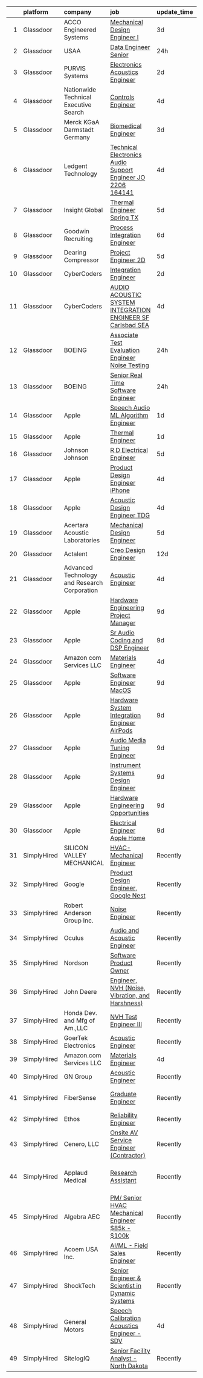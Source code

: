 

|    | platform    | company                                      | job                                                                                                                                                                                                                                                                                                                                                                                                                                                                                                                                                                                                                                                                                                                                                                                                                                                                                                                                                                                                                                                                                                                                                                                                                                                                                                                                                                                                                    | update_time   | location                   |
|---:|:------------|:---------------------------------------------|:-----------------------------------------------------------------------------------------------------------------------------------------------------------------------------------------------------------------------------------------------------------------------------------------------------------------------------------------------------------------------------------------------------------------------------------------------------------------------------------------------------------------------------------------------------------------------------------------------------------------------------------------------------------------------------------------------------------------------------------------------------------------------------------------------------------------------------------------------------------------------------------------------------------------------------------------------------------------------------------------------------------------------------------------------------------------------------------------------------------------------------------------------------------------------------------------------------------------------------------------------------------------------------------------------------------------------------------------------------------------------------------------------------------------------|:--------------|:---------------------------|
|  1 | Glassdoor   | ACCO Engineered Systems                      | [Mechanical Design Engineer I](https://www.glassdoor.com/partner/jobListing.htm?pos=130&ao=1136043&s=58&guid=000001815bdddcd2aac46b21ba8db046&src=GD_JOB_AD&t=SR&vt=w&cs=1_171045c7&cb=1655103675920&jobListingId=1007930323007&jrtk=3-0-1g5dtrn7lr170801-1g5dtrn83gsq6800-3828068974cf8d28-)                                                                                                                                                                                                                                                                                                                                                                                                                                                                                                                                                                                                                                                                                                                                                                                                                                                                                                                                                                                                                                                                                                                          | 3d            | San Leandro, CA            |
|  2 | Glassdoor   | USAA                                         | [Data Engineer Senior](https://www.glassdoor.com/partner/jobListing.htm?pos=106&ao=1110586&s=58&guid=000001815bdddcd2aac46b21ba8db046&src=GD_JOB_AD&t=SR&vt=w&cs=1_a99616d2&cb=1655103675916&jobListingId=1007934658066&cpc=14D5209370AEC984&jrtk=3-0-1g5dtrn7lr170801-1g5dtrn83gsq6800-a218c62d165d5b06--6NYlbfkN0CdTBpsLrhs4IwmIsoO0brdHaF9POTtXIeJjdlamKYQ_DT3Xi384CrTplWzHFzLngT0nfx6YD2vLZuuemAlTKidL9adM_e3ppG5M7yupaRhJ6GL8goUwiD-b9RgPdeF_O5vd1riUbRjM2oPF3nCf6NebeBIORb8suRwqlwH6KnBVyk6jReBQ5iApDfU3R1btRymfhLkAwLJWJUQgtNlc9zboKX3aF5DNNFgR5574TqBPA3umyrjyMy2uu_mTrUdwVzd7i63qyNgzF6OhAY7nkr2H1dbKnY1koQzGT34mWD_FUCRSb2GgYP3EZ0m41zwS4lwXUPtGFQHh51I9v7w6gpM7wNJeZ6CftLdaL3ItHMy1x6r4pG_gyn28eozm5tbsGn4eohHF0FaG1BmWTqO284f-7wslIE7ReG9ZKgTwHeUbget49I-KXoSkQCkChYV-Vk%3D)                                                                                                                                                                                                                                                                                                                                                                                                                                                                                                                                                                                                                               | 24h           | San Antonio, TX            |
|  3 | Glassdoor   | PURVIS Systems                               | [Electronics Acoustics Engineer](https://www.glassdoor.com/partner/jobListing.htm?pos=102&ao=1110586&s=58&guid=000001815bdddcd2aac46b21ba8db046&src=GD_JOB_AD&t=SR&vt=w&ea=1&cs=1_5f24a3ef&cb=1655103675915&jobListingId=1007931850463&cpc=D2877CE1419C0D99&jrtk=3-0-1g5dtrn7lr170801-1g5dtrn83gsq6800-4e39bed1e22fc1f8--6NYlbfkN0B29fDBQTXtL7RKg4yuuAbR01X7SmyIGFZzmoD4nzcLdWrLEhpCAQl24OPSZdbuLNrQhvC36Z_7NrPI2mGba9Bz_P8jUcBSDVcbhayTJQW6n1CA6VQWwYT5PMQwp95seYxcV73OB0O7WbBqHsESb5m-6ImhfZ9COWoTGBJlxRko0Q3qeKPeWF7lYqpuVBg2inmwQ7ttPGoIg8yu28-SempiVoGuzuuyOJEWfBwwJlWzPQ0NbBRNVxbxvL2Ci6Iuq2CvXID-NFzZwQmGkmbMe-VGuIzmyalF2FWk1O68D81a8DOMCHywt8P58cn2znhxhhn4os0w_oOxZ4VeF2PxORf-dr6CWb1SLYWh5ug3A-9YznfoesbBjAkLiIYbiSZP0VFxOuxnksYVANuaMXyI0y2GGbq0uhDciQCmboum9cOKSoUcYodVhu4m8uPZPUC5XXkdcpf2BTmfgB3LtoB9FGhEdtw5m0Q2aJ3SVbEv3xAkugu1Y9y0JVxMtoaU8dK9ecq-eYpnb6OS3vrf0kdJJZoghmSC9AwcGh-ZzjNi5Wpgxw%3D%3D)                                                                                                                                                                                                                                                                                                                                                                                                                                                                                                  | 2d            | Bethesda, MD               |
|  4 | Glassdoor   | Nationwide Technical   Executive Search      | [Controls Engineer](https://www.glassdoor.com/partner/jobListing.htm?pos=126&ao=1110586&s=58&guid=000001815bdddcd2aac46b21ba8db046&src=GD_JOB_AD&t=SR&vt=w&ea=1&cs=1_3ae316d7&cb=1655103675920&jobListingId=1007927017755&cpc=9908D8D4413DBB8A&jrtk=3-0-1g5dtrn7lr170801-1g5dtrn83gsq6800-a3f4c1c644a7e2ed--6NYlbfkN0AJHhKVjlnA57e75JmwQyYztGGPqTPX8wFDTpIP1hytILvOhyFbeWd7wWbPlP4ajVliIh4ACmtGlnx5UTEvcXho77e6jhOqKQRlERI7tTQF1GjP3TQEFE7N3JbnGl-XARrIjVUDHkBwpv6bMpFEv0T4S16iL3hETl9ywzjFo7IZvhtIF6nr-TbcgiDMxJ1XOf1QGY-EzJEzAzMyshXQVnZvtrH-seV3vKDHzWEZYK-l_-WOZQVuDSiPdyarF0v01nEBUaq-aPAWFuWKBOpWoa9iNmmIPyUF6sK1E7GjaS45vQ9TfbxKZ0W5_S6HxbAgF-58OeH5POZYxww2d239f7SBTeIty0cz8RyUbr8qPvvOXESe0FFa7ylDd4wUo7xS7ujJIYmjIuLxF-lfKR6FvdcXi7CloKlAvHDlRHj5mDH68_Ea2Yzszh28rfot9xFvx7v2cUU9qRhhR-yzNv1N5KTyS07zIBjWdK6Gtrn85cj2s4S_tmu1lX8lNPpIbVACGcCocJd5oEFmWoQM8M28uXloUlrQYaj0DAjXuzEh8FUTXlGZIWBvXy-VnVyQPJ5Fego%3D)                                                                                                                                                                                                                                                                                                                                                                                                                                                                                             | 4d            | McCarran, NV               |
|  5 | Glassdoor   | Merck KGaA Darmstadt Germany                 | [Biomedical Engineer](https://www.glassdoor.com/partner/jobListing.htm?pos=129&ao=1136043&s=58&guid=000001815bdddcd2aac46b21ba8db046&src=GD_JOB_AD&t=SR&vt=w&cs=1_7c0da1d1&cb=1655103675920&jobListingId=1007928292847&jrtk=3-0-1g5dtrn7lr170801-1g5dtrn83gsq6800-587f5e6d51aa7518-)                                                                                                                                                                                                                                                                                                                                                                                                                                                                                                                                                                                                                                                                                                                                                                                                                                                                                                                                                                                                                                                                                                                                   | 3d            | West Springfield, MA       |
|  6 | Glassdoor   | Ledgent Technology                           | [Technical Electronics Audio Support Engineer  JO 2206 164141 ](https://www.glassdoor.com/partner/jobListing.htm?pos=124&ao=1110586&s=58&guid=000001815bdddcd2aac46b21ba8db046&src=GD_JOB_AD&t=SR&vt=w&cs=1_3ed537d3&cb=1655103675919&jobListingId=1007926138461&cpc=B076152010A3B66C&jrtk=3-0-1g5dtrn7lr170801-1g5dtrn83gsq6800-5746adba1f036272--6NYlbfkN0BhfrGGbcblirJ0_oD-V1jJ9SBvie1turFDKTAe6KCgNxcglQf_GDNs19Mxti6n_Srme7lI_GnoYEG7B_cetxCtFYk_WcDPEkmNW6fhBuqldATdzeMCQnsdG8Clk3zAgvaR8IfVBy29colwqcaGu155MNzHyM-EkVCjHwM9uHBSP4tqJqPCHMW1M_A1OlmZfSIyozbiROSuFvXhKUGcowDUvyQk4ofYWUxCtBRRln9_H0YJT3sXbEMqYD0xjAfB4EWVya1K_5I9x3aI6C0qXVVp7fllLHxcT6ReIkGiJzXtTiEIaRWMg69YCUq6qK_qDHoqPKThY4n37L72NmuHzToPf5u2a_04Ai3wI4V2IcXTu1y7_5qZXpbGpMM6A-7M0i2IZ9O1rpe5lqxYTuNtds3inrigztEIL0oGMUTait2SCHw2cSJ-ChmiuGGgxDneuDQuCGylY1u_XaB_qsbUxGDvJklQ0ZWZ9uFiiyGSXoiv7-Mi8kux-QPuT3GNGdU4eTqROwg3w4VFqhg4Eq106OLlarRIx5qYp5-KX0o4d5W7OB2wjL1zbrvM_E3ndRKU6c0l-PuyMuF__v_1sBhZOVB-6DQ_f1kn9gE6y_GfDkmCIn7kFnZCvQ-3JiPCe9ZVQjNcr5VOlAp1B1NKwiQh1MIrDV-QsXT9xgfQED43anOnvyIFWhTO4jhL)                                                                                                                                                                                                                                                                                                                                    | 4d            | Portland, OR               |
|  7 | Glassdoor   | Insight Global                               | [Thermal Engineer   Spring  TX](https://www.glassdoor.com/partner/jobListing.htm?pos=122&ao=1110586&s=58&guid=000001815bdddcd2aac46b21ba8db046&src=GD_JOB_AD&t=SR&vt=w&ea=1&cs=1_a92e7a7c&cb=1655103675919&jobListingId=1007923530801&cpc=F41FEAB56D215062&jrtk=3-0-1g5dtrn7lr170801-1g5dtrn83gsq6800-dbb4d581c1813093--6NYlbfkN0BKkHZu3wF05EeDimN_p6sYpKCMArvwa95YdH7UpkaBCoSUOkIYlUzfiGSLmYc7jy5qLvDiGrnL8zOuBcyPBq_PXmrNTDmy8W7BHE9WPad_oVUw0ze0dYbdQ6rfq29wKYHErfzo1QwiIhs-HEVxCqPyDyVxMxwckz2v7GwzpRK4wTozLsyzQtorBksm1w0LfWrMfKaFAzAypuWvvuBc9ghk2mMyz60c3_li62T90SLyoC9Wxr-1etRPntOPT3aPP3L5h50-eAxCErYQ7T53-d7PrZ6Co7BiRyzLDxQFbCL54G7RB_4gqQRd6CK8Ko8hWlOCvJ6qmYXi3XyolsXmNwNFWjrvkUvq40JMP4jqad51Wm_-yuI0uGCbbFPoFOa-niFxts8biJVzBIDk9DOMHketT5xM1fnUmdhihN5OMXMADVqcJg_07idQQJ1j7tBIIvECJBiEL4wbrKd7C40SuaUBsXBH-DWpviMJCU7ak4NWYPi4jEFVzbdQKdZ-ev1yxW5ip9W0-lFl_w%3D%3D)                                                                                                                                                                                                                                                                                                                                                                                                                                                                                                                                   | 5d            | Spring, TX                 |
|  8 | Glassdoor   | Goodwin Recruiting                           | [Process Integration Engineer](https://www.glassdoor.com/partner/jobListing.htm?pos=111&ao=1110586&s=58&guid=000001815bdddcd2aac46b21ba8db046&src=GD_JOB_AD&t=SR&vt=w&ea=1&cs=1_3d4c1558&cb=1655103675917&jobListingId=1007922063023&cpc=82B3195DA92CAF92&jrtk=3-0-1g5dtrn7lr170801-1g5dtrn83gsq6800-2733e00b55de59fa--6NYlbfkN0CxjMr8UpMCA6oxnxQ4uxcX4bQnO6D1al2wmyIZZS5KU-tvIHWzS-95XUksm1Da5ip9tClcx-T-C7dFv3Tqw2A4cr5M6B2CUBV6TYBgRaBBGfkJ7DBdtFIY2Hq3qi002DHB2WWS8TV6KYO0h-PxP7gPHWb4bRlOAdqWiBlQLvl0fZQiW4JMoq2G5ljUuAjcfJS8QrUb_sftPNyF_02f7sKq7G1FBadu08MwKAocrZgkuST9kas4xScTg7su2sx_RUuSz0soVUfwvX8oLWLvI7CS9kld6YfipT5EN_wOkjIVRXGoUqLY01C5w3GI5vz7xTkSy69PENXdhdMqhDEgBd1zc4lhf3eckIzjLgSvVnTdo_ExIphRaHDWhvttXUg634u2qRO_cGgQkElpnyuBsqjRjPQOB6mkwh9qMp_N1szNNa5u1pp3g76-aObRO23Y0C-721kQ2xrb0HahftQyRphOhqzMqcjkJyrfh9d-pwxrK-6owaViBpENm34kCilnd_rhIXpQRGeQS5OhaFlKgHnqhG25G9EqUBH3JBiZBJtfPzQw4uVNuqe5)                                                                                                                                                                                                                                                                                                                                                                                                                                                                                                | 6d            | Austin, TX                 |
|  9 | Glassdoor   | Dearing Compressor                           | [Project Engineer  2D ](https://www.glassdoor.com/partner/jobListing.htm?pos=101&ao=1110586&s=58&guid=000001815bdddcd2aac46b21ba8db046&src=GD_JOB_AD&t=SR&vt=w&ea=1&cs=1_36797920&cb=1655103675915&jobListingId=1007923712744&cpc=EC97480225BF612E&jrtk=3-0-1g5dtrn7lr170801-1g5dtrn83gsq6800-d3048cf4feae631b--6NYlbfkN0DAfyPevOjA9oRuvxMqDZ2I9ZB4SUJH4CCpekXu_Ea9Rt0xffOePW4dRtlMT2zG6jOjhKesMH-UdRzPrmQOuspHV5WxYmVN79mwheowHAmrUBz310coUXgCqh123OUzz7ILuuUw8VIA0q9icHXxr6MrKy4o12O3r80wu18ZOBTevI7gFfYLiGM9ZqpYR-SAXBNcdUPvAoqghdD3CB7_32FyDZOMOaT5uAUlVUFiOXAK_zodIf2piZb702uLVzatMvGHD_EBBtPpWhvnurQtPsbq9qOR6STKQYdsCnvaY072BIfmMBn5jEXeUlcaO9YRPFv6MN8jk1OnCgn69WRuBcHyGm8nGhcGJkmoXsrwdYs9SsUIk25WMrbH0Mdbu2KtcX94WhTyjHFMJzZqvz4wO5_NKSSQpuQPOm0mt8p3VYXiGgx7C77dd9tvLb6xFqZmAmvGiqMxmKNrsdwmg4dt-eVnZHijBGcKGe3q684pC7WCQHzdxuRcILmarm-6405WdtbyhtrYjULnvUlmLvC-3yhsxnqDCvGxSib8VbSkG4a03kiNdfQcxBeffOATakDfBuA%3D)                                                                                                                                                                                                                                                                                                                                                                                                                                                                                         | 5d            | Youngstown, OH             |
| 10 | Glassdoor   | CyberCoders                                  | [Integration Engineer](https://www.glassdoor.com/partner/jobListing.htm?pos=123&ao=1110586&s=58&guid=000001815bdddcd2aac46b21ba8db046&src=GD_JOB_AD&t=SR&vt=w&ea=1&cs=1_84878ee4&cb=1655103675920&jobListingId=1007932647092&cpc=FA84DF7EA1EC2398&jrtk=3-0-1g5dtrn7lr170801-1g5dtrn83gsq6800-9b557e73e233e698--6NYlbfkN0CpFJQzrgRR8WqXWK1qKKEqALWJw739KlKqr2H-MSI4eoBlI4EFrmor2FYZMP3muM3FmG-NKgQgvgDmT48SbpTLTYY0Ffgk_KAY9f6DLtU1RLDcEmqhxAb_gvbek1o2gW8eTACmRzvcxX4eVGMOnOQydvMNgIPgfwkPJZsO4EA8Otg-FHNEqh1ebb8SzeZ0UvPPeEhYUFWOkH3bhfG2kX2dPCffQu_2zSq28p8R_NFPk3ZhM8-HeY3i-3crUKRrIkmxOGgX3OQ7R7ULH4epclpNURfQO3IF6QyaFNWD9JWEb1QKNmgTZBsSEB4zWvlik2BI2bZmZNs_BAG--csLp4y9mOCpKVNChoDRQcIRf6lpZiXmdW8naxzC_vI9wi4jt-rNIYJqB0IehhoRnjc1YMN6jTCIBy06InMLsHaL1GG1yK2DpRMI8p4h6sz_jJf0cALZ6DDL1PFIcwwwS38hDg7VLkvbruIMgMqw5i8SztnFkX468o_xSAgaNCZ5Ksb3taJCcHvrj7jUlrG2rJ-oVv08rzkJ7WmmnEKuM8UL0epwEysqP2Za-zIwfokOMFNWQaTokA-vLaEJxvMXdlBisBOKEuixJs9PcYDcgAid3TJ3dP7AHMxTUFozkDx_m3iKmU--UWmss5RjhkWUBR8TqJfMbkDGAI35i7oHiyAPtMRn3a769dn5pHDocP5Bm4HB4D5euNNuTFQcu9eOcYkZM7hme-7IFdpqQg9afgdLuczTGr1sYNA4lLCDrYd5Ym1Lufxyw_712jQnkB5nitQ_F4rW6V72Oj0htZcxLeyxBix2kQBfkrftvkrkLy8khOcXbV6icNwZ46Ll_zB1E7Dtx7ARjYx370ENmw2mqKB-5nmYMxCIQSxbWfSLbO9LiOQ5spk_6TXpSSPB8yJFKwA1AMb78-hnScPoo6skQEvQecWPYju7uOoIJIVcva-f27tWt7c6MyqfeHg3f1ucDY49z-1n8EdJFFes4n-ZSqJN-CChdQ%3D%3D)                                            | 2d            | Torrance, CA               |
| 11 | Glassdoor   | CyberCoders                                  | [AUDIO   ACOUSTIC SYSTEM INTEGRATION ENGINEER  SF Carlsbad  SEA ](https://www.glassdoor.com/partner/jobListing.htm?pos=117&ao=1110586&s=58&guid=000001815bdddcd2aac46b21ba8db046&src=GD_JOB_AD&t=SR&vt=w&ea=1&cs=1_8ce455f2&cb=1655103675917&jobListingId=1007926545973&cpc=B076152010A3B66C&jrtk=3-0-1g5dtrn7lr170801-1g5dtrn83gsq6800-6d42e5df5da8a56e--6NYlbfkN0CpFJQzrgRR8WqXWK1qKKEqALWJw739KlKqr2H-MSI4eoBlI4EFrmor2FYZMP3muM3qdBt929Cj436_IkE3lpU1L-l9YqiC2Kd2vJ9TmTx69xlSlF2trsLqJJZXuuT5l7gwSmVmOHhepBNKz1iEJnqom38O2Jcyv1PuOIoim4R2yqpR7-rpk04heauVkFdCRe9aeg2D6kGD5UkqQ-LQgDLbbRRIic72GCU2FWbf50_foBOAO-5yE_lMOJ0dGRVbkxQNRMo5kPp1yb9Ga9HMh-CIQfW_mCUEyOaktM65TKs29m-32TwN19pF7C1hpfn4KV91F-XAoIEQbo1K7o1d-Cs-qYzqrDIZVelCva1C_YwxYXUR54JLQMPVqxJacoRvJ3bwqT3S7fw9FRXbb-2EEJ0ZXGmywHjY7Ecq3XTZU_S9muLSdsdSQqnFF1XicmYHPJI8cmKIoXxexUe64mRZuTdSIbM_Z1naDqans-OuT_5Q0pH83nmNrf130VAhW6fbuWeLu6bzT9CiZufgqUkZa92fxxgzgJgl7pDLWym5vWAKEsi4oHAPP_vthP4D7PCtkpaUcMjRBVNqIOh9Sm5zlLwts7CvuAjzKOzNhVSZrEgI1eW6TcmONEDEY-c_e-MGVfhLOFQs3YFmd-D9HiR4fQ19S8hXgLcxsPHuHqdUTV6FhiRJ9Y4qcyheNqutoe-2JXaT1xxy0Nya6UzdUpDrW7I2HL_hWOYpKARBHSlGzRFlnUDiEUXCWL6x9gJXPy_SQS4qdtrg4su8eq6P98Kdh9evk9iGLIJWqxDyRW2NORQL2Yb54WFdCxqdSXtQWlL-E9t6dgKsHbJfmul2PtQ2ah7wEvmj26U4o2Mv2dWuKt7O5GcLfhc1TImfLYHlQZJ0abVcRrnxpC0mKHXblCWUQ31yK1U3bSJMOU9VpfzOUNhKGhhkxImXDzhQZ7uSkScZGSzNW78qsnY-fRcA6O0iioVXqpCbKGYu6xdHmVbBHDGiWw%3D%3D) | 4d            | South San Francisco, CA    |
| 12 | Glassdoor   | BOEING                                       | [Associate Test   Evaluation Engineer   Noise Testing](https://www.glassdoor.com/partner/jobListing.htm?pos=109&ao=1110586&s=58&guid=000001815bdddcd2aac46b21ba8db046&src=GD_JOB_AD&t=SR&vt=w&cs=1_4293cdbd&cb=1655103675916&jobListingId=1007934591413&cpc=3DB599BF2F4828F0&jrtk=3-0-1g5dtrn7lr170801-1g5dtrn83gsq6800-3e0c77670b7584ae--6NYlbfkN0BddK4H-tsabPiX3BvkwhvbvP4OkLNzlRX6egXJy9Hb11ERhvpR4KXHOGIJSt-F4ElrkZPfF_QD0UbJ3DC-TGnX-TSSiUWYIgyW5-QicE9UWf18f3Z0L10o0GBW6PuqzLmXnxHL4YL-jokQlYoKHfUCM4CGmCBC4czzJxtUsBt46HZWHkwyOSeP1I77jArhd4Zt3q9MVF5BHoJ4Df_gVh2VcPHXOjO3wOr-4tKOe_sMHF3HlmwOCw-IeMRWVnDw3sNxwu4IsairMXZVurX6VNMPugfGBptgJWe81R8C9YjIo3wPeMxZS3zbp9ZMfFpVbqkFG0-2D_X52U7LmxjDXNcUFRkdC7LLPl7sa__5xvRriRyfmlA2ZPhnaQaYi7gCfWsT_23AizusAwNVLbnA3048NIEsaA7ZJwaPID2iJeojbPfAWMv8phkM)                                                                                                                                                                                                                                                                                                                                                                                                                                                                                                                                                                                                             | 24h           | Tukwila, WA                |
| 13 | Glassdoor   | BOEING                                       | [Senior Real Time Software Engineer](https://www.glassdoor.com/partner/jobListing.htm?pos=104&ao=1110586&s=58&guid=000001815bdddcd2aac46b21ba8db046&src=GD_JOB_AD&t=SR&vt=w&cs=1_c8764e9d&cb=1655103675915&jobListingId=1007934587571&cpc=A7B4A44948C4CC92&jrtk=3-0-1g5dtrn7lr170801-1g5dtrn83gsq6800-4b16536e43e6bcee--6NYlbfkN0BddK4H-tsabPiX3BvkwhvbvP4OkLNzlRX6egXJy9Hb11ERhvpR4KXHN3-YJ1CHJCKXjvSba-fBPDD5uwiMl7Oh64SXZroLwCRJojSrnhrCyW5fRXD5XhKzddxEjHNxepQdt5swUptasSHPPc9oT6zDQT2AQQTP9eUvYGwYW8odv-qunequlZzP_Ea1Y3ImwDOOWhKxG7G611LFQ1uyBwrZY_GxCdjeKDytRKTfhNy4PIBu-7gLFOt3QRN5F_dyFkV6uEhfeaXquHWkjpsUocQPDYC0J-BSx3WPfvKCf5Pob9KaV4moVV_ZYroDaE5Pa1fX7ON8P4drxhINXLq_3FXSg3LoXP9o3ysAO_aylVML3J-WsBl4oFGu_HkGR0yDWzQgFK9EpBIxWjZRzH4M4Ip02E0j4clLhvwVK1EWcCriIkWFJdiXUaJqGIjambPQHuw%3D)                                                                                                                                                                                                                                                                                                                                                                                                                                                                                                                                                                                                                 | 24h           | Jacksonville, FL           |
| 14 | Glassdoor   | Apple                                        | [Speech   Audio ML Algorithm Engineer](https://www.glassdoor.com/partner/jobListing.htm?pos=112&ao=1110586&s=58&guid=000001815bdddcd2aac46b21ba8db046&src=GD_JOB_AD&t=SR&vt=w&cs=1_df20b2b0&cb=1655103675916&jobListingId=1007932865777&cpc=654405A9B1E0A9F5&jrtk=3-0-1g5dtrn7lr170801-1g5dtrn83gsq6800-3eb632309b7f339d--6NYlbfkN0BvKrLyj5gPmtZO9T8euul8TCxuuKNOtzRJOomxnwSEodTz2Bc-sPZl29JElYHfcoSkHz8o4CIGcJ_I4beLT8nnhHcgyCwp7T0QGg4bnv8a2TMV5iTvVDayIwlEND8_sPmKrLf72PUZe0nt7fpldQZLi7iWfnr5fDoV18Zio28KaFXpwErbUJA3lmCJ7zlX7q91mZQjZvhyKvWXVpdbM1NOMq2C78xM7adoSo4L9koxXzRMshexR6f1Xm2vQZDc3NxmlpVVK3W7dOI7dHdnW9tjFWASa_2HLHdRvgtqw_0viBNndpj-F_t3kLCP9CDoQXqbXFNI3QefPJ2ND3dD_Npdw9oZ4mkY33XA4xXhjOV_bEMRu-RI5Y2NnM-NpfV7h0c9OPdwTHCXfwoQqxxKWN3sFot9kJl_lPsqph2Du617Iw3H-hvMfcZ1cRQ0APRcGkPyC51f2gV9LhFgIUsNQIrTS-QlkLm_O7RFY_CO3kDbUQYYQ_6rCLcKo1DTsoSifw3K1uo93tfn1wAniQjftc4Xt9uMh3ajC01PX1VapM6AqbT8uag3Iw9tZvZK5DNcC0uDE_oLjRS58qPbmwW948fZQft_hNZYyPkUthT3LYmNGcQK2uM1lv_C3WRumstED5s2AZ2uipH0pyYrgYdJ2H85pYJNhgIXsMDB9ofyi8UH-xt4P-8TnJNnUCTufGQA2F1stRHfjyW0O8dJsjjyOlFoXJIWXuNjoHps3za_czdLu1t6UpCx4Mls7Kjrf6orxnpBWqPRcvrH_psaKNgl2fEGtjWFgnCgwTmqY4p-2Ersxtw9yLOAMnCi8KSleqw9681ZoL0Vdh8MdyK7TnpHfxCpXDfqfhQ8zVk3BHDXX6aZHbZev-C9BKLo3z0haK686f_SQhjHA3kvijxdnpiXK5EnSfsbIP2eCiRwvpxOXrlusXDGxIJgQj47x2lk_GIGAl7rtuvbhHHi2Q%3D%3D)                                                                 | 1d            | Culver City, CA            |
| 15 | Glassdoor   | Apple                                        | [Thermal Engineer](https://www.glassdoor.com/partner/jobListing.htm?pos=107&ao=1110586&s=58&guid=000001815bdddcd2aac46b21ba8db046&src=GD_JOB_AD&t=SR&vt=w&cs=1_df385f3c&cb=1655103675916&jobListingId=1007932865740&cpc=F41FEAB56D215062&jrtk=3-0-1g5dtrn7lr170801-1g5dtrn83gsq6800-6eba337d7c967a76--6NYlbfkN0BvKrLyj5gPmtZO9T8euul8TCxuuKNOtzRJOomxnwSEodTz2Bc-sPZlO_uSwsktAeglUzT9msbfnd_b8WyiKVSKXcqFoAeHhECDYMc--dHV-U0GIPW4gFg-VVIu9jXpRsVj6F0ktxCSMShCUlzYtpIQdq-n8OyTNvNvnyeKccIqx-MaJBoktmIFWE_Bbh4zR7AJI7KXM2xIYNGCaAebfsFMMzjGzcadO-1ToMGXMF5f0hj9Op4Ol72Q0maoExH5ED8lLi2-zVn07MBinJZK1Xozs8v-Y6rTt4jXY5gVDSMZ5_rVYzwrzUSBmtF1Njo3qAksE291QVKAYhWuV4aIpvv_ycc-JDJa9YFKJrUfX_5KB-OVYqnQeAGVP6vq8vLUlhK1-NvfB6Y2eOAIsTqz6fRAh4hjEGJb7IaEap9LO0fOwFX3Dnj6rxsvRTdNEIQyY7M1aNHoViqTftL61uq2KkLIIOTOxAz-oKrNDw7oF9F4x7vQfgfWvJ8hdDV6cjCAQtHKfikQ9pSw-FP1EdKftUu9LVtwR29AiGsZN7NBUTWAywXgxH6VEyOVJG9DKkw5CiPWk8IVwJkbBaFBhZwlPN31XpB4Wx1OTlehn-XqDj-RstU760yz6Xb8Vq1cwh5M8hj-j8PonmxoNifS-ufpuWobIKD6FM4dWJP7MMnF2p3kotAOc1NEYBjPqyDZoeKAvgDzjef-Ex-FoXqwbVmQXeKlsxTgntGaGKcZ_Ueb76UQvUGMGsEkmyseLkJkg9zzuVAq4MXTbrYFka3liK6czlA9HopwIHXw__mXD9SwLfxoh5FTcrfuAFvK5uXnAIggeAszYh7geVxB4-xYvNamdCGjb5-olecOBZ0-vu4QsW2PylGfQg2_E7VnsxACRXz_yyWya1UhzUmSD92fq6ssqq1PVpwvSoxihe01_iDlO2SHJfq_ghsbtfrjL3EcLp85iS0%3D)                                                                                                   | 1d            | Cupertino, CA              |
| 16 | Glassdoor   | Johnson   Johnson                            | [R D Electrical Engineer](https://www.glassdoor.com/partner/jobListing.htm?pos=103&ao=1110586&s=58&guid=000001815bdddcd2aac46b21ba8db046&src=GD_JOB_AD&t=SR&vt=w&cs=1_ed948a23&cb=1655103675915&jobListingId=1007922699024&cpc=0C1A14C72F2C651E&jrtk=3-0-1g5dtrn7lr170801-1g5dtrn83gsq6800-bf0cc5c333c4b79e--6NYlbfkN0CCkkOEIuV3GsdR4aB9eIw4CLk6HRsorgR-3OrCJVRFzXv4yqZljvCOVtjHsajLUQcIAQ9LeeAixp0uQ4AAInAU1BuSd-KZZm9Plqe-p3KMkc2lvgaaSFpnCWofxO4Z9oiplu3xS7-SDRgUAD_a2FTqYjQojDgOSh3HB_sCT8bsbKC_n2SYnKNz996tPwvm9trlQnxxodeQQE3LU_ISMZtMGRCvU-bCenL0JFqB4T85U0o8OCnmJ7xyx8RGpc0T9eiIgTsl2cK7wYAhjGJ4y79VysxVKRKyHH8GXpK6sGrGwzBwYRuNhSy3EiqCTgjqhQ7elPjWaT49khzZQP-5W0jvQ7E99x-s6bl1P2juiA64Qnu_a81RktgJlxx1HubCt39i0_O1EOTsr314CGgYrPV6yEaNF5fSpACN30GH9p1_qFbET5jVfJP97NT0hXdU0CN3yD07XD8ExHz86QjAIv9Ia0OIwM3KCIGAqYlGeX54YO-_J1BIWZHuZrC9uMUfwOtimL7pyXAZdw%3D%3D)                                                                                                                                                                                                                                                                                                                                                                                                                                                                                                                                              | 5d            | Los Gatos, CA              |
| 17 | Glassdoor   | Apple                                        | [Product Design Engineer   iPhone](https://www.glassdoor.com/partner/jobListing.htm?pos=110&ao=1110586&s=58&guid=000001815bdddcd2aac46b21ba8db046&src=GD_JOB_AD&t=SR&vt=w&cs=1_b9ba3c48&cb=1655103675916&jobListingId=1007925394447&cpc=AC285F3A3ECA6BB0&jrtk=3-0-1g5dtrn7lr170801-1g5dtrn83gsq6800-4c485928e701b262--6NYlbfkN0BvKrLyj5gPmtZO9T8euul8TCxuuKNOtzRJOomxnwSEodTz2Bc-sPZlO_uSwsktAehYA01aKRwvkOKj65QWNHTl_wCBKfWcBg8fc8aF2g9OLlAGnkgv9Qggzvg8Nh6HmA5kuPSEKoZ-32d4zvxsAkJxsO_WOZku62-awJg1LZ8TSzdlEVezST3Ssow0GPAVSaCm_tPZYV-fub7av7HKQVurQdggCNPX0-lUIIUoGFJTYP2exKq5ZyU-ctgfi7fQROPQC36rgRmQRlWKk5aNtkUCWWfN9mHutEyXM3ZNustmC8x08nrw2Sd9OtFms8AyziFnNYRHadia6w7lah2sSFah66U43GxqYsk-9GWQuOXEjzpejoN2C7xYbMtAR81iqckAOZ0OU5JJd9uXeb-Z_06N7Aqb4T2dFxt033vkfyVdKko3dNT3VO7kUK8oHxvBf0fpbAspcoSzVN5UNL_NHDmzWl6ILWWneeRRv7CZwP3Xkm02cdR47Ln_0Sv6KtNBywWrYZO_Wa5VgrPeXTGxHGpaC2nbJufQDrIqquLUHAA7e_d0bV6HRxuQhXzDgHKguIKFiaCKSXI_0ViF8ZI7WPz5YEFNcvkmaaUMnwQbI-64UosIa2LsnCvAxkUPei460TWewr3Sg6STu40cwCqAHZRLQPsx-wkVhFcxIxS-Xfl-nnLVaEGIgPNeymeD49kQoJOBSm8mILU8DuvWr6oGXwfnm_wnY7zmJxNReaPsIvWaZP2nUuUT0rzC_Xngu8zTzjb4_q8zTiOIMWpufbO7E8Ax9vEhF-MILsCbmnvVn1k4XH1XK44AJ2bz0b6BLB-j_GlaZLkMHtk7rFnD6y9ZSK_7egnHL5MTTBEMMvAL9w154xpxbzKPHYvZpU-Ha-eRfI4Vuz1RYp5aWGO_9lwL7qePfC0CvC6SSt6xVo_pJJkjQSpgLZkybfEZa0iK-lq9A2XITW-Js2p8M_x1luKLSxJs)                                                                 | 4d            | Cupertino, CA              |
| 18 | Glassdoor   | Apple                                        | [Acoustic Design Engineer   TDG](https://www.glassdoor.com/partner/jobListing.htm?pos=108&ao=1110586&s=58&guid=000001815bdddcd2aac46b21ba8db046&src=GD_JOB_AD&t=SR&vt=w&cs=1_7345a109&cb=1655103675916&jobListingId=1007927430857&cpc=AC285F3A3ECA6BB0&jrtk=3-0-1g5dtrn7lr170801-1g5dtrn83gsq6800-18d8888889a8d48d--6NYlbfkN0BvKrLyj5gPmtZO9T8euul8TCxuuKNOtzRJOomxnwSEodTz2Bc-sPZlO_uSwsktAeiDF1HCJ4MZP5PLbC28pktzW7MIqHEx4GhxsEGDJ_eWPb2taMQ3_E5Dfu2ouc7jWEHM05Ke9BfwYdYG2bF2U65S-q33Bf5V5fgr8Gl7GedyCEN9pSPYVnxIA0yrxFk8z52A8g-wMvrqotX2j6UuUUSsLU64p-CO2g3LRdYC53dAc-HylV6_Ioqb2F2zzjajxVPiNPY1UcrUp7DFojlyI0xzsLcgFmqp2ih-Vv7TtNuaLoqNBkut7Ab4llN-IaJus6DCL-K7etkqgScuLd2_5mZ6pdSiQxkHk5uTJsqU3O3wG6WX1bnMzFkUY9qILRdQiEbnFJ-W96IarY5MOsciypV20QHY8Ms7bbsjrD0E9vgZZt7l626dl0z3RahaMqgOCMgxdFoJsS4kyz7iYF-8V0tu_UXoAEwzX3q1F_eGzX9g3ycaNioAiuwgubI8yjIk9SSLVyAUBa6JNiXeVXkmE2e01YD1nfM869mcYuJAk-JSn0PgQvgT8KUVKyRxKu3-fjl9LoKCnLx41A9GprjXGk9LB-2euq1Kxtw2DKgiM11s36hxlt9i-jUEjqgMXSFdoyq1F3zHbXkLaY8IwRS1POYXlIiqFnUTuKabmMU7ea3fsh4qqndYDeG_OZ8IszkVc4fbEHDONSmEb5TLAkgTJjQLQMxDQJ738FeySdKUTxTkJO5KP4XX42HdjNLTP_Xkoq9Qq4csRaBxUL9e8Mk6Uc1migP4uBeJ5cdrrmH8HSPOf2g6gOf-zssdw4kaHD5GJ4wgs68CeoumllleYtaWUqLOzRGG2ngHaLwWhymhmUS2zm7VXXn4q4meD6AJiccVdIzpJG0e2tlW2rHow9aQ7BJ2O1H-TO6JMKhblRUljiqMMoo4ZcQo7Znqk4eBADBvrCIe6ruHpyXq0a9JKYL2KRBvCDHBXCHTLA8%3D)                                                     | 4d            | Cupertino, CA              |
| 19 | Glassdoor   | Acertara Acoustic Laboratories               | [Mechanical Design Engineer](https://www.glassdoor.com/partner/jobListing.htm?pos=105&ao=1110586&s=58&guid=000001815bdddcd2aac46b21ba8db046&src=GD_JOB_AD&t=SR&vt=w&ea=1&cs=1_983d71a1&cb=1655103675916&jobListingId=1007923836196&cpc=E521981D00147CE2&jrtk=3-0-1g5dtrn7lr170801-1g5dtrn83gsq6800-923bf5b349813716--6NYlbfkN0BflVJNwGhgNxcd2RjbXHB2Xi-A9QixhWiONe55HLAVw5nJx4VfApodUOyVfTfArvkuLW9bEABIOiwKF4FzDhbFZ6VMkWjyIOdyHiyGji4bHgYl3l-aQF10j2mu2h90b1WCcrqsPRqSOWJBlUw4AxEDAryxQ5qwY3Tw9_EYsg_i_MxOQ7jLe2rtFB4EhSnG_osrAr4ExdWX6sDGXgdHHAT1BWmEPCt8Ciu9CEp3AfNMM1gubJ_7_dEtLbMFuGTa8AKIer4b5WHrEc37C6XQEAFVu2PEwPLzUc59osHwcz2TlBjfjZTSjnwxNix_GAAHboN9-DVlFvhHWmI9S95VEN4SgyzxjO-b-oL4EP24fZ6Uh9Ll1v2MtH6dxNyN0IbZ7s8a1bzi5ydMUetGzoPZrvgA9D6EBiFwTyyICocE5-GzH2-bNYhyo0sV4eBFSmcEhhv1L8T5AbUT7UmnZCPhF9werK3TRx_dY87Gj-FB-wvB9sffFpHwyA1JdILNIX2OQgKFwpqujCbSKrFTuLtxqtydrGMl4Qkghkg%3D)                                                                                                                                                                                                                                                                                                                                                                                                                                                                                                                    | 5d            | Longmont, CO               |
| 20 | Glassdoor   | Actalent                                     | [Creo Design Engineer](https://www.glassdoor.com/partner/jobListing.htm?pos=125&ao=1110586&s=58&guid=000001815bdddcd2aac46b21ba8db046&src=GD_JOB_AD&t=SR&vt=w&ea=1&cs=1_831d1920&cb=1655103675920&jobListingId=1007907488774&cpc=334ABAF5D42DC775&jrtk=3-0-1g5dtrn7lr170801-1g5dtrn83gsq6800-1bda065ab7defd97--6NYlbfkN0ChYVx_I3yfZ_JDY3EFoivtqvi_stwnZ_kRt8Dowt_l_d1ydueao4NE-oUleRJ4yhgSGGc_SmosGpcAvaRQxasFbC4lXJfzYF2kyT6g8UEP3k1qkcx-aDUZuji6hZp7Y5-0bzu-Tmg5cnBImROdks3SYC_irSr2AEBAoQ0qH7JaAzc8OO3gQv1LYdJslgqMb4QauO2avLsEuc21l1dRfmoGq71qtDZizun1hnHcxk4tKZsi-5l19FXTPWE8qPm5U730Kw2W6oSKTZRSbCu_1Phb-af1CE7QhAK9_I5B9l9C2Ge3OAprQetnh9gqyxX4HbYuNC6d9B5SPPuozP7zSfrDI6oDOd4A4xuP-v8XXiiiJNJrjOB6OVypKiSTjM7dRi6OrxGZ1ZG-bTDY1gCs8D0Iw-TGiCIf15cQtd3rk-iUH-HGx0ZGeztwWoZd1g0UKEcr3p296ll07ZHo3vMD9BdyJ4bfAAvBGztTkY76_FR0HoRNAoYVpoKPvL0QkpVEZ0rV-BQKY2nK7ye8zn153DS2EReQa2hwUHL0m5Epj3bD1KywgGzoQZ0f2npAf3Sf6SKinOMO2wyJfnESRhT9UXnTN_tH7c1Ce4uIrXsg8stUdwk6sxrokU91tgUcOtj2V91nNEoubufoFY0dd5aaAbC57Og5KTntHz2P_SOWLtA7ptFH5dPsVJc25GUSym0UXQQPfFPr_-MEXHA8AIxJW2kaBumiCKYjlirpy12DxjMrTMP68DhWz8ngfQ0KUMK88Gb5DHH3-WUrkAfg150ADDzBYJyJMi8GGhXv_qRRYGTvZZ_orqQ0ZK9Bdd0Jm_be7xkSzDvaD7mNEvmVzYaScHKQzaFswuv4M0Z6dM4VxGppM5fIEE8QKv5pfYg4VRSLApZhVgmel-n9bouJsWESiXJpk3XyfZDDg5zZ3bpLxeDF_G3E2VVFqh1ORsl4Nhrbyc4tNUe-iHTEgXZoPT-gYY9NCnNNujSl5KY%3D)                                                          | 12d           | Huntsville, AL             |
| 21 | Glassdoor   | Advanced Technology and Research Corporation | [Acoustic Engineer](https://www.glassdoor.com/partner/jobListing.htm?pos=128&ao=1136043&s=58&guid=000001815bdddcd2aac46b21ba8db046&src=GD_JOB_AD&t=SR&vt=w&ea=1&cs=1_f400fa43&cb=1655103675920&jobListingId=1007926852539&jrtk=3-0-1g5dtrn7lr170801-1g5dtrn83gsq6800-044e8b31c2cdb829-)                                                                                                                                                                                                                                                                                                                                                                                                                                                                                                                                                                                                                                                                                                                                                                                                                                                                                                                                                                                                                                                                                                                                | 4d            | Bethesda, MD               |
| 22 | Glassdoor   | Apple                                        | [Hardware Engineering Project Manager](https://www.glassdoor.com/partner/jobListing.htm?pos=121&ao=1110586&s=58&guid=000001815bdddcd2aac46b21ba8db046&src=GD_JOB_AD&t=SR&vt=w&cs=1_325d4fdf&cb=1655103675918&jobListingId=1007917011830&cpc=AC285F3A3ECA6BB0&jrtk=3-0-1g5dtrn7lr170801-1g5dtrn83gsq6800-78f58072ce34d495--6NYlbfkN0BvKrLyj5gPmtZO9T8euul8TCxuuKNOtzRJOomxnwSEodTz2Bc-sPZlO_uSwsktAegDR1oWscXc67tpc8l8D886X-OhIe-MtSZz8z69KyJFJoi4UrE1MZxfYppEdmJx5pMbp_GDYgvT7aOyENXpk-MBxUEAxT2Zl7cositcbh5qzJ9L6cEg2EINRMpWPGIcVu1o7_v85YFihoT4hjBg5T9cikn8AfApVcz8fzHTC4y3caFPONoNxPd50j79EjgwPVZ7qJ9tyZ4FEaW8uuCHUooqTcWaXJshw0cOk2hDiRoWynchENb1k35621pkTb3UKM_H8waiwoEjj3SWFpaeI-IHN0EMjh7o9C1b9FDURCIzrpHHFDgcM2S6PwpGdiMKUznTo1fwSliuApXhlDrYQc3LcGKZrk94r72zdaRQQH9IyUWS6TjzIYZlhQqndKKMXZPf6Nzk8L6xbTFLAKLCpQrPX-9QC5KoktwNLY8Xd6o6tHgPtpDj6cEZ2VzGSYCHVlYNlAxToGQdetozrlo2G67J0COEdz_J_MIXT7Q1EO7dm-vOnQsaL8x8zwJP4JBzU4JColDsJMohAf368PF05vjGqiqjXqSvG5BQTgZRL0trYM7laU5WGhn1OTaDIzdeH4IqKYVrm1iqsSFlsF2Bw2QB7Ufj_Yem0cUdroiWHnm1ZBealHTjKZ03PKtJHv-V0qTH53802iHeWSjqw7PTGYNrJpF8gTdLgZWJPgd44H6Pyg8PVMm0p2s23gB0W_mDQ2VEsRm2MAKTcWkXxx6v3Q96N2HHVS9gPm2sUoUNdf6KHH4NxT-4BgS0eiBdvRhdMDyxJEbhe4AEhGZREiYXCtHHOo03FGusTPDCgYsGZQbJ57U8AxibJiII8QAX2QKqY8GmXoRQlI1mI_xw58yoD0OjBYepiAgpnnSoeZqhF9Y39-bjRth5alUo70rGczXJMwrvZeZ2wn24DTcSz0Y7_74K)                                                             | 9d            | Cupertino, CA              |
| 23 | Glassdoor   | Apple                                        | [Sr Audio Coding and DSP Engineer](https://www.glassdoor.com/partner/jobListing.htm?pos=120&ao=1110586&s=58&guid=000001815bdddcd2aac46b21ba8db046&src=GD_JOB_AD&t=SR&vt=w&cs=1_901a5bf0&cb=1655103675918&jobListingId=1007917015340&cpc=334ABAF5D42DC775&jrtk=3-0-1g5dtrn7lr170801-1g5dtrn83gsq6800-c7a78ab670a763b8--6NYlbfkN0BvKrLyj5gPmtZO9T8euul8TCxuuKNOtzRJOomxnwSEodTz2Bc-sPZlC5mDe-NOaJjo2lqg1vkfF-bYnBWp88H3wQc6EYBLrpU-irGZP9-oXYXcdg4hXQ6K5zmJHAcYBki9iM5FbuliTdHi4SIsIgVOOLTk85UqjxoIMs29CGPfKQtYoKtQTYN_MqJ-RoAZVBQ4-1mXnW-Jo39iKVpQ94qtnX1P3eXfasSl2ghSsrT4Y5-9Pa6McqEW5c7ZNQgm9pGiuoMbSQY7PuB-tGeB9q1E7xElNt6CDmmSuNCn9jLAAacV4n8srEp5SQz2d9Xk4VGO2C01BihtapLLx7Wql-qCiqgAD7ZjXEzKtSRcJ0uFFlmPCFKwh8ASOqvwuBL3RqSa71zzw2IG2plrqmcRQ4egXkWB61OhK4TZhS7LUrQdo6OxLg2gaK5lVrxQEwDpJYq42kNvsnaLD_A4VPVqsTjMfsnnyY91fJZIqHICnn2XXMDVvA7D75derfGn3jMPRc0u2pOxOgcm4agSIvXf3-xgMTJvRAfcgw1TEJ8VSdvRmb0jaxLnpMlkk5YuinJZJlNhE0RwfdmYHwuywBIb-UPzMssW8csRyk5Ckt9ugaxchcBC2Ga3Tt01KgxTfoFHACHJICn-OFKLGHrFDAPuSd83Jb1N9bhfby2s6HFkOeATwuPzwyqgzNNZpnHq1_d2tRnWFUTDg317qgKQVMSIzcoCgi-RxWfMcREQtiNBXEnmAILc6hvTz8RvPDOyPw0EJ1XZJGHZF6EFwALx2bbrR_007drwjqkYedfWt4FPO8eKOkiwF9I1uYSj4RzaKJa-5f-nRswc7lLbc2Bn9PRBTE8rcX-60lEIihj3EWaDz2b-r3fEkGvT2PZy9zHMR-pw5_2aC7xAPNPm9tq3cMi-xH_Fn5YCybwFWIpvdCs0EbdBLH7zGtWKxT6AoVfn-b3atUloMorMb4_SxPB_Xb1JuGi5)                                                                 | 9d            | San Diego, CA              |
| 24 | Glassdoor   | Amazon com Services LLC                      | [Materials Engineer](https://www.glassdoor.com/partner/jobListing.htm?pos=127&ao=1136043&s=58&guid=000001815bdddcd2aac46b21ba8db046&src=GD_JOB_AD&t=SR&vt=w&cs=1_99e35fde&cb=1655103675920&jobListingId=1007926659952&jrtk=3-0-1g5dtrn7lr170801-1g5dtrn83gsq6800-16ebae65adc3a524-)                                                                                                                                                                                                                                                                                                                                                                                                                                                                                                                                                                                                                                                                                                                                                                                                                                                                                                                                                                                                                                                                                                                                    | 4d            | San Diego, CA              |
| 25 | Glassdoor   | Apple                                        | [Software Engineer  MacOS](https://www.glassdoor.com/partner/jobListing.htm?pos=118&ao=1110586&s=58&guid=000001815bdddcd2aac46b21ba8db046&src=GD_JOB_AD&t=SR&vt=w&cs=1_e2fb6cb4&cb=1655103675917&jobListingId=1007917016721&cpc=F41FEAB56D215062&jrtk=3-0-1g5dtrn7lr170801-1g5dtrn83gsq6800-4e04d6403f1aed74--6NYlbfkN0BvKrLyj5gPmtZO9T8euul8TCxuuKNOtzRJOomxnwSEodTz2Bc-sPZlO_uSwsktAegDR1oWscXc6_cuY_tg-XmtIqXHVvcYhMLj3SDEXCJ1Wy0eCVGLyX57Ggqveuoi7rw57xGZv48TwIomdEpaAS0zwTI62LPUjpdC6PjjJDAohO0SdI8WTa6uNPOGfis5JC1wYJXBRjNF98UQj_2YKYRTk0WBtPCKBNh3jSJvTWpt791Sm0gPYKxszfpFsL5VajOL7hBg2uWgiXwLCbHbpTmLxAA36FfLF76Zhg9_zgy4s50I6_RWbI-AWgH6ga9bk12836OE6al7CNSNoOF-fFRTd4ri2rhpLlMvigbFCaAIsJ6jSqtwrc7Ktv31N78zfzN4mYBbto0YZ0RfxeIwdd1OQIvJBO2Tt8JdLZovw-wDn2znkhIq-NaotcVULX7PaGlxaN9l8dwvC_D4dAsIazv3yuppIRqTgcwF3iFHYsFBUtAj0hl78W9wugetiBTf3DaGrG154KZ8uHHzw_dSEWQq3fEv6eoyUmageM1vl15l2rRk_SM6btoYXxgz_0BAWT6ygTFUspRizGDayVOBrXo7FCONXolZA3bSqWy3Tk3ivOUxpemOUe1CAA6mP1Diu4mPFmdoMLO3XcvdnNa5JCeL6srxqtl_u1nY-Bi79xZjaRFUYeHQj2hsLHbhbZSSG-IOk-EzNwBB51LXPtyyah3-SUd8iVH50GsgPFUKq-5YmuqSUbY8KYfWYELNjoUvyhphRpwIzRjeSE6UuGcwMhaUWzUgY5ZOYPso3a5j5hj50pn3YeprdnUwdc2F_zI21UR0-Ta9yEgMsSQR2YKW8poaghFBFWu2FuNjHKltuSEr0fTuODAaJ1Cs_oyKlJ86jyajUsqQwbZwNh6klhalGYnGUHWn_drSYiL7XFkzfS_s4r0flqorbto3KyvAS9uC2SpDvlWvblF4Gg%3D%3D)                                                                             | 9d            | Cupertino, CA              |
| 26 | Glassdoor   | Apple                                        | [Hardware System Integration Engineer   AirPods](https://www.glassdoor.com/partner/jobListing.htm?pos=116&ao=1110586&s=58&guid=000001815bdddcd2aac46b21ba8db046&src=GD_JOB_AD&t=SR&vt=w&cs=1_6640c181&cb=1655103675917&jobListingId=1007917016042&cpc=334ABAF5D42DC775&jrtk=3-0-1g5dtrn7lr170801-1g5dtrn83gsq6800-7e08fdcca0c2acee--6NYlbfkN0BvKrLyj5gPmtZO9T8euul8TCxuuKNOtzRJOomxnwSEodTz2Bc-sPZlPHrT5BCwu4REZYbg8IrGW8vAcySMtXE62rSsC66P-RrU_V73sPegAZgU0yk3b4zNE1rVJ3dTUagwv4mVnx4TmofDu7lMpKtVHpyIrq1_hbcRXkzyNnN_wPqCGxOEQVV2zA5brX_B21x3CgK0GP4NGtXQqsQdLSk3OyXZYZJnivDvf49U0-k5uJOweucYUuV5ueZq6SzdZbMJJcgs9thhUWMux-B_7ME2BqH0AW3W1-AZ5TI3sZOY4p0YM1UXlbLiB194joz4pXifw_2AFe0ijNMfYK3OKzrdZcMY9Q4HcYasmDn4d9gH1d1J0MDy1yI2qPsYgZLsFGL_aJXt77VnyU2dWNz2gGvXNIpfcjgIhGGT8RYF7SvpANKvNzeRslgdohqfWZwwiHKOLy8PIAeT7BvsbjIBRMGN9fiSy3eq88tev2OXQi20BjtTOcuyaVdFJe91R_fhBCs4J233_iuUVW9hh7jsJDOSMavPk9fksTsVgP61Lpc8NXX2KjyUsRxVqInlwEHiK1czyRRwwHVS3dI2MtSoUgavJwQ98R_5taDlPyC0dFnSvYokHTBIJrSwEXONcEnpqMA44zO44u1V4WPNs9JtOxSyFXyuQPCYNWlV8gSGw-bJG2-dssRc9jggOL13WQkrnM2GUxVv7aO_FcO1cXJEz_Tb97L7WBsfdj0huj-xHEBN7xplBRtwqT3A-x7S3s7rdq6Ba8oB2hLIZ9_3dsNR6SB3EQXISY1-dH4nGgVwMDFeae0qV2iQCgtqHYCefBTmg3kQKi69d4bQ6i50qHk_4_-wZbYG8jrx-9Rc2z9Rh_IrVD6WTjS-h4r1YqCNlSGtOVzEb33932ecve3fgQW3j-NVKDmjFQuZIy2u84f1LfTh_w085ut0217V7309rFYTJstPyulEPd1p71GxluzOerMNDZ-HUvt8bSc%3D)                                     | 9d            | Boulder, CO                |
| 27 | Glassdoor   | Apple                                        | [Audio Media Tuning Engineer](https://www.glassdoor.com/partner/jobListing.htm?pos=114&ao=1110586&s=58&guid=000001815bdddcd2aac46b21ba8db046&src=GD_JOB_AD&t=SR&vt=w&cs=1_5e49ea22&cb=1655103675917&jobListingId=1007917011753&cpc=AC285F3A3ECA6BB0&jrtk=3-0-1g5dtrn7lr170801-1g5dtrn83gsq6800-484dde5776d7ec0b--6NYlbfkN0BvKrLyj5gPmtZO9T8euul8TCxuuKNOtzRJOomxnwSEodTz2Bc-sPZlO_uSwsktAegDR1oWscXc65oi0TyVuQL2LvMsG-yKfW6nYpTxDl9A7XZONf_sUfyY-YYwkZ9dQRdnQPUnbXDY4pjnxDEQwQheAg1S9xZ0mzOGGZpNJST5PeVxteABz-XlhgNXVwCZbVN0hdqEc0sPhFZkqUApZZzMllH1rA_dtmCSQsJod7doZvAtf_Ig79IhZ8oip-DEF3gkUyrF3Y8o98THERpcs-TgXrHpDB9rT3tNPlzsQTtefyKXw85Bo-JfDiDqFAmrRRSN175LF21M9UtrDCqAqbggni1rEKaj_YP85jfpbtUQ-tNjerZ2n4Ei00hLhNPXiNLoe-ha_VZloJmJ3CIGzkJFlHG47wq9k0cJHoSc5xpEJSDErTchnOphJNNe5DF0576ZQtQxq-2CASKQ1RLn0SvYIGCRjoxQHLp7n5AO9sdSg1vy2ozta3kESjKcQssY9avz6ip_sWaa_5eclDy5cNCZmreuDgoYUZMN7--ATKWoIQue86X_T6Xw9eqsP7dhA2wAWRRgDoLdHWAEXyjvauyP5OHkBLrCMsJhFd1Jj83aAK_Q807l_rwinwY3a8oQ7Iy37dMzyFX1W58ZcWM3l7vxcIqP5nc_VV_A60nfbDIUWVCdO4--piO9jz0c0B-9wE2mREo6n-Xta-4Yhs9_RfNgGFQxUOZh-lCBymmKZxEkfDxOCEC_eDu3zf7CI8LTL1OgsW3HGOFMJS-iDyOQq5wBqbH5oloRI1YP3FZic0C6aMzq34ATww5eRmuZ85TlHyIpA7NnyoapSmaCy2SgbC9RM7mXeH2uBdII2lLn90ke2g3aMkv-WybhJgmcYopzkRqgA11ojCuK_fG3dBjGS3dz1TlhPAbKXc_HibKNlmjjl8YiHtA-ZcQRjw-2bUhF6EJcmvCHUcXgrNTNKelodt28kszKpkSqhNw%3D)                                                        | 9d            | Cupertino, CA              |
| 28 | Glassdoor   | Apple                                        | [Instrument Systems Design Engineer](https://www.glassdoor.com/partner/jobListing.htm?pos=113&ao=1110586&s=58&guid=000001815bdddcd2aac46b21ba8db046&src=GD_JOB_AD&t=SR&vt=w&cs=1_5c1aa58c&cb=1655103675917&jobListingId=1007917014986&cpc=6FC5BA77C9A4CD78&jrtk=3-0-1g5dtrn7lr170801-1g5dtrn83gsq6800-ade3ad5bff9ee044--6NYlbfkN0BvKrLyj5gPmtZO9T8euul8TCxuuKNOtzRJOomxnwSEodTz2Bc-sPZlSXfvz6ygy0vbEIp8DyilE-CMM_KgdX_c3asQJFqwAzQ9cL0SRxD__Aq30QCdD3g8vZx1i44xCx87OeWPn1US2AdtzHJNQq8zXn-EFYceKZ9X4gdHX3WvRq9raKO6KJU_cuea7FVkY1WaNSmR7Q5JeNbz3NT1kn2TAj5DDjq9pbQlP7tZmZOuRjC6WKJaSGu9rkTCEw06tCSwet9zf5vzZsA61ishVpVm4f5ndVco4Ohw8m4JgHiiVxAbYUnIClh9tzadzmixkA7cS4WZg7YSoYu0pWgZmx91Xr4-lQjalInZ6G91g1iyDtwPNOIBDWoCEMk9z5es-kDZATwwvnhkjkcwY7IRq4OkkWPiPgHbxYpxYu8002R6k7VDaEC-_ismkDSv-0JnKYoeGfqEACR1BD-txMtR4-ERbpM7N4wxEd1nsir4XbFjOLWemUOLgclozQP66274GAOfdTfcQHWximqptCyNmCBQ7bvmD2bDAR4CJqRtwW81j4_6BsnZQRvxuu4bi0CUEBAA_5tUyDignxGXZYt4BcIuJR-W1t3LMWS8GEPodHoNRSVo4AzMXCNW5pATUBGwuRhRdf67LOmOc8g9RAVvI8mrEJHkUhACU74PDOHuBYPetEGBlMH75QP6BNZXzomCpVkjgfjkPRaSCkCHggI46d3aJg4H-jtXhgmHai3rOVx359_mdcRb-E4C1AWzv2GXeLVBgz99u75F10mkqMbzjYHRVTtdAOd-_hOzd0PwZ6Ggs8A0_kwy-iVprPWadx6cKKE9obKC3F26VjsHfeT3hU_zwIBhWDJocppXFemIeKeaK9XyGkgIsuoZ1qXrOpGfYbvgDZkxqN_RyNfNPriltp10isc6Vdc4xm_ZS8kW-jATXyrhsP9RInmp3czfQczQ5U3YZokrwu-7r82ZmyR06G8y1gGv9qTswoE%3D)                                                 | 9d            | Austin, TX                 |
| 29 | Glassdoor   | Apple                                        | [Hardware Engineering Opportunities](https://www.glassdoor.com/partner/jobListing.htm?pos=115&ao=1110586&s=58&guid=000001815bdddcd2aac46b21ba8db046&src=GD_JOB_AD&t=SR&vt=w&cs=1_824c74de&cb=1655103675917&jobListingId=1007917017655&cpc=8795CF9063CD573D&jrtk=3-0-1g5dtrn7lr170801-1g5dtrn83gsq6800-a81ad0ac0f311380--6NYlbfkN0BvKrLyj5gPmtZO9T8euul8TCxuuKNOtzRJOomxnwSEodTz2Bc-sPZlO_uSwsktAegDR1oWscXc6wSzo8zVRrC2yjllPMXwOF8bcWLKYEtyYMIaa67RflwRSwTChRWFz79M1x-3HDQcITZtdQUFADTR_eFoxhZIindBsZjo3kOma5NAK2s6-0ekzXAr10ZPB5Zq5zM2GZFIxR551eCT2AiEYB2mnRUGhQeM1PavZ8Z5V6cTgq-KqJq0zefoIYoiqkGtRGkr4jOC1-D929_ENayTAaYmxETvRO0ey0JOx0oR6DcF30TsJY8bmKiWqqbsudWFm3mOc7SY09IGFvnkJ9wQfgRWUzgx2rEFycvyYPlDZ3wKaCw76WYDRv0joe7a693NaD_ggz76B0UmqL9FDRL0iLkt6hAvQ5M8IetVHMYxrpkk6gzDoor6F4VxqvOeIddlcdR-iGEROjS2JQw9TRBOjP3Dg26byLMB1zOjzSiRy7s9J_6Gr3-10G4Cp39owPwjBWfHr2Fs4fbNCTtor6KvueBtqW_ZwPWCidMI52glxssmJH4o6j7sk8ktuyTjaaJvEmYBdczUqv055UyujKhsGK5az5Cx3bIOl8pMchFthLolX8tJd9cK-YIC509RO7GHNi5EPErBxZPsBBNQYWT_6rl3uhnPG7IUvmBRzk3yeanJPuo6nbdupwGtbhSkYcfz5J2H6KT4Li1OhfOMwer0irI86VBrLMpPmmzPTM-q1dU_XZJOl11qZa7OBnatZzvzOJmlcpvj30piwDVx-FUWqNLx2d0sRGFbik7TUgKIPH8BEry4PPWl0uw8LiPpcBBzDWqsWW9WKSPcjQRDGayqHymfZdff7NCp3T0VRo5j8LxMDndeCXrNziI4XL_OT_W8_9k2mbgBShmsi5aofPXuPYLe9MVxOQFVS-1UBAFbccJKyse8TixmHXwOJY7SE_X7yEosNTyXDaw5lmFfpyUd)                                                               | 9d            | Cupertino, CA              |
| 30 | Glassdoor   | Apple                                        | [Electrical Engineer   Apple Home](https://www.glassdoor.com/partner/jobListing.htm?pos=119&ao=1110586&s=58&guid=000001815bdddcd2aac46b21ba8db046&src=GD_JOB_AD&t=SR&vt=w&cs=1_e36652e3&cb=1655103675918&jobListingId=1007917014217&cpc=8795CF9063CD573D&jrtk=3-0-1g5dtrn7lr170801-1g5dtrn83gsq6800-ffb5ae78bdfc0346--6NYlbfkN0BvKrLyj5gPmtZO9T8euul8TCxuuKNOtzRJOomxnwSEodTz2Bc-sPZlO_uSwsktAegDR1oWscXc68ELKQYbSDrYwSUEkCYPgx7hsiCOs3pWj8iK84nHM2QR3SqVd7aGFGvnGKHtYKZVY3ewxlX72k2-RC1gIJxALo2R9MFpi_mx7XthVOu94AbNcppKvYoeEO9FLSVN0NY3zpBQjqdN2sq91E9drefYl6uNHF3Cbv-E39x9EvqquTkhWeYEbKJ3gxQXADqYW6DXC8L01_lPmSyoJErrt5L-cUsyb8evbypMZtHB3B09bvi7ZV82rZUeNUz54CbIUJOpiSNEV0QZinVSo3XK8Qh6JgwNEnKj58WJ_m_kpQ0RibzaCSOst2enR0sarPaeL8E5B-rJ-tkWwhKeKLyWfJcCZaa_oUDcZH9SHbG0k_6AvOtHKRdTyraFu8u0gqnpG3sIATpDPLbiGhDwS7k3IcFOEBXgF4CvTZ7osgA5Lj-ikYPvTjEPvte1DCR7JN55yYI-2NgzMthQ8IYHBvVLZHIWGAvAz0YEw1eZXXA7Onp4k2swq4CbVWQAaErMcfsCMIST3EiCqICVXYWcS4klMaozf6spV6jVH8NXcUTz2QfbOg1-hrBHcvLVkVJibzMk6yLeComM1tC_zImaxqXStXQiqDGQut4PPpuOO-lJJkRZEicT-uaIq18Vp0i4HuzpLwZ5UFFA-oDDcIEEW_-WhHrrokpQyhfGNKkkODgxlvl-lofGwerwJ6hJE4c3rqU41FqjHcTVJUEh8GIarIgg4Iqy860CNmIruwL38fi0PpqzDLg3gl7ja1E693nESz__y5NF3D0UpWaPNxe7tuKNrhBbI8dbMhLGDZ9bvBPhpqj1hopywBOpeCQZz4ONPwVBpqFg4cbYujPYCOjbv4qzH99wIi8ZFYBdNQ0J_BDW-BttGZyHXHBGv-mNzCD6fxy08Ix9fODDTaOZ4cV5fz9O9w5DB6zMi_YrqrJVdA%3D%3D)                                     | 9d            | Cupertino, CA              |
| 31 | SimplyHired | SILICON VALLEY MECHANICAL                    | [HVAC- Mechanical Engineer](https://www.simplyhired.com/job/H19TLKifojE8xdr4cP2U23pMQuw-4-PtwgBzwQEk0RX5uor7WXBAdA?q=acoustic+engineer)                                                                                                                                                                                                                                                                                                                                                                                                                                                                                                                                                                                                                                                                                                                                                                                                                                                                                                                                                                                                                                                                                                                                                                                                                                                                                | Recently      | San Jose, CA               |
| 32 | SimplyHired | Google                                       | [Product Design Engineer, Google Nest](https://www.simplyhired.com/job/FEMlVh8WMDEgwUPX6VI-X6wbZGYcZUDQ5CodNfzt0bi6akUGtTOFZg?q=acoustic+engineer)                                                                                                                                                                                                                                                                                                                                                                                                                                                                                                                                                                                                                                                                                                                                                                                                                                                                                                                                                                                                                                                                                                                                                                                                                                                                     | Recently      | Mountain View, CA          |
| 33 | SimplyHired | Robert Anderson Group Inc.                   | [Noise Engineer](https://www.simplyhired.com/job/cDVfwJH-JU5-yM38TBygwEaBW1plWiJydPdEDcaX2TDlAzDntcbhNQ?q=acoustic+engineer)                                                                                                                                                                                                                                                                                                                                                                                                                                                                                                                                                                                                                                                                                                                                                                                                                                                                                                                                                                                                                                                                                                                                                                                                                                                                                           | Recently      | Detroit, MI                |
| 34 | SimplyHired | Oculus                                       | [Audio and Acoustic Engineer](https://www.simplyhired.com/job/UJoG-TUqn5_pAreZRAEtyqeSB6eR2YZD65dUaa1EoBzMvajWfKvkbg?q=acoustic+engineer)                                                                                                                                                                                                                                                                                                                                                                                                                                                                                                                                                                                                                                                                                                                                                                                                                                                                                                                                                                                                                                                                                                                                                                                                                                                                              | Recently      | Remote +2 locations        |
| 35 | SimplyHired | Nordson                                      | [Software Product Owner](https://www.simplyhired.com/job/7uBn5Xce5IZdLHB5gvL9CDgFxw_FAYGCuM0JKG0lSBScWZd1r8hjyQ?q=acoustic+engineer)                                                                                                                                                                                                                                                                                                                                                                                                                                                                                                                                                                                                                                                                                                                                                                                                                                                                                                                                                                                                                                                                                                                                                                                                                                                                                   | Recently      | Carlsbad, CA               |
| 36 | SimplyHired | John Deere                                   | [Engineer, NVH (Noise, Vibration, and Harshness)](https://www.simplyhired.com/job/_d3Z1fcD7ZzpGFXlb_IF1q4tDbt_Vid772722TCtL0EayvhWyxDCPQ?q=acoustic+engineer)                                                                                                                                                                                                                                                                                                                                                                                                                                                                                                                                                                                                                                                                                                                                                                                                                                                                                                                                                                                                                                                                                                                                                                                                                                                          | Recently      | Dubuque, IA                |
| 37 | SimplyHired | Honda Dev. and Mfg of Am.,LLC                | [NVH Test Engineer III](https://www.simplyhired.com/job/bIxSalckoPTPQCEu_K2hCAZUH4YikrH_kHr-ROfv7ZTOQ-xKE4U64g?q=acoustic+engineer)                                                                                                                                                                                                                                                                                                                                                                                                                                                                                                                                                                                                                                                                                                                                                                                                                                                                                                                                                                                                                                                                                                                                                                                                                                                                                    | Recently      | Raymond, OH +1 location    |
| 38 | SimplyHired | GoerTek Electronics                          | [Acoustic Engineer](https://www.simplyhired.com/job/6PCRn1TvdVHUtgaBVR0h94emv2uxOzR_4uSK_IuRvsCPjwVVty_QTg?q=acoustic+engineer)                                                                                                                                                                                                                                                                                                                                                                                                                                                                                                                                                                                                                                                                                                                                                                                                                                                                                                                                                                                                                                                                                                                                                                                                                                                                                        | Recently      | Santa Clara, CA            |
| 39 | SimplyHired | Amazon.com Services LLC                      | [Materials Engineer](https://www.simplyhired.com/job/fi_o13whY7U3tRc2R6f8sVWVv2zrNReCPhZpuq7souNQC5_pWAMAJA?q=acoustic+engineer)                                                                                                                                                                                                                                                                                                                                                                                                                                                                                                                                                                                                                                                                                                                                                                                                                                                                                                                                                                                                                                                                                                                                                                                                                                                                                       | 4d            | San Diego, CA              |
| 40 | SimplyHired | GN Group                                     | [Acoustic Engineer](https://www.simplyhired.com/job/UkNEH74Wr4kkM6MfQPhUfeicsFWZLqXjHw9-7XftsbrWQSyphBPv2Q?q=acoustic+engineer)                                                                                                                                                                                                                                                                                                                                                                                                                                                                                                                                                                                                                                                                                                                                                                                                                                                                                                                                                                                                                                                                                                                                                                                                                                                                                        | Recently      | Dover, NH                  |
| 41 | SimplyHired | FiberSense                                   | [Graduate Engineer](https://www.simplyhired.com/job/-2Xn3I0zeJsly8Jx3MqXjUBsfKswzUcQkIwaZjJ0y1wyM4X7iWtnCg?q=acoustic+engineer)                                                                                                                                                                                                                                                                                                                                                                                                                                                                                                                                                                                                                                                                                                                                                                                                                                                                                                                                                                                                                                                                                                                                                                                                                                                                                        | Recently      | San Francisco, CA          |
| 42 | SimplyHired | Ethos                                        | [Reliability Engineer](https://www.simplyhired.com/job/KC4Ic65WHu0x5MLgUVqISiHxKd6ZHDUMbY6-51uUMpJY7bhxJPUWyw?q=acoustic+engineer)                                                                                                                                                                                                                                                                                                                                                                                                                                                                                                                                                                                                                                                                                                                                                                                                                                                                                                                                                                                                                                                                                                                                                                                                                                                                                     | Recently      | Owensboro, KY              |
| 43 | SimplyHired | Cenero, LLC                                  | [Onsite AV Service Engineer (Contractor)](https://www.simplyhired.com/job/L0txaO-AVpfQvKzg26TFCH3ySWb9G2VjuQzQTZZ1uUADXwo0HACskw?q=acoustic+engineer)                                                                                                                                                                                                                                                                                                                                                                                                                                                                                                                                                                                                                                                                                                                                                                                                                                                                                                                                                                                                                                                                                                                                                                                                                                                                  | Recently      | San Francisco, CA          |
| 44 | SimplyHired | Applaud Medical                              | [Research Assistant](https://www.simplyhired.com/job/AJHfVNZu6nO3AXmESOVld-vdih7u6wViJ6Hhak7mnbFWOVD0JxVQ-Q?q=acoustic+engineer)                                                                                                                                                                                                                                                                                                                                                                                                                                                                                                                                                                                                                                                                                                                                                                                                                                                                                                                                                                                                                                                                                                                                                                                                                                                                                       | Recently      | San Francisco Bay Area, CA |
| 45 | SimplyHired | Algebra AEC                                  | [PM/ Senior HVAC Mechanical Engineer $85k - $100k](https://www.simplyhired.com/job/2C4N_nYe_hSl29TVhlc9GnvR5gRy3kdRG2FUoKsgTqKekN8SiCSWzg?q=acoustic+engineer)                                                                                                                                                                                                                                                                                                                                                                                                                                                                                                                                                                                                                                                                                                                                                                                                                                                                                                                                                                                                                                                                                                                                                                                                                                                         | Recently      | Cleveland, OH              |
| 46 | SimplyHired | Acoem USA Inc.                               | [AI/ML - Field Sales Engineer](https://www.simplyhired.com/job/59RpaSfg-ShmqtsAEdPmL7yfbRUj6uEKQXm--MMqPNpX4gNMMZaGyA?q=acoustic+engineer)                                                                                                                                                                                                                                                                                                                                                                                                                                                                                                                                                                                                                                                                                                                                                                                                                                                                                                                                                                                                                                                                                                                                                                                                                                                                             | Recently      | Grants Pass, OR            |
| 47 | SimplyHired | ShockTech                                    | [Senior Engineer & Scientist in Dynamic Systems](https://www.simplyhired.com/job/gfGD5Fy-CF0Fv9grX5oTeJxjAFPJ4oYzs63d6G_15KLRBZ2LYJSNzg?q=acoustic+engineer)                                                                                                                                                                                                                                                                                                                                                                                                                                                                                                                                                                                                                                                                                                                                                                                                                                                                                                                                                                                                                                                                                                                                                                                                                                                           | Recently      | Mahwah, NJ                 |
| 48 | SimplyHired | General Motors                               | [Speech Calibration Acoustics Engineer - SDV](https://www.simplyhired.com/job/uoVnXS4WmhWqWrc3MkMnqmkm9YaBAmKYm72RjJahS6mxx3CrhQjl0g?q=acoustic+engineer)                                                                                                                                                                                                                                                                                                                                                                                                                                                                                                                                                                                                                                                                                                                                                                                                                                                                                                                                                                                                                                                                                                                                                                                                                                                              | 4d            | Warren, MI                 |
| 49 | SimplyHired | SitelogIQ                                    | [Senior Facility Analyst - North Dakota](https://www.simplyhired.com/job/GPMYDmibtceL3K_ts9cCPNxob0n1zm306lLHEUS2uf1tj_k6XqcacA?q=acoustic+engineer)                                                                                                                                                                                                                                                                                                                                                                                                                                                                                                                                                                                                                                                                                                                                                                                                                                                                                                                                                                                                                                                                                                                                                                                                                                                                   | Recently      | Fargo, ND                  |